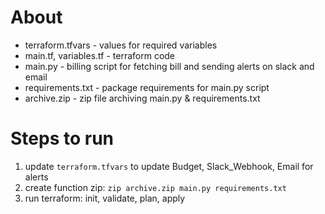 # About
* terraform.tfvars - values for required variables
* main.tf, variables.tf - terraform code
* main.py - billing script for fetching bill and sending alerts on slack and email
* requirements.txt - package requirements for main.py script
* archive.zip - zip file archiving main.py & requirements.txt

# Steps to run
1. update `terraform.tfvars` to update Budget, Slack_Webhook, Email for alerts
2. create function zip: `zip archive.zip main.py requirements.txt`
3. run terraform: init, validate, plan, apply
